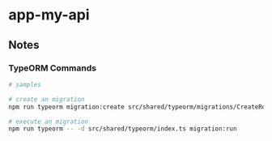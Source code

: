 # app-my-api

## Notes

### TypeORM Commands

~~~bash
# samples

# create an migration
npm run typeorm migration:create src/shared/typeorm/migrations/CreateRolesTable

# execute an migration
npm run typeorm -- -d src/shared/typeorm/index.ts migration:run
~~~


